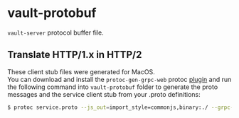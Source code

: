 # vault-protobuf
`vault-server` protocol buffer file.

## Translate HTTP/1.x in HTTP/2
These client stub files were generated for MacOS.  </br>
You can download and install the `protoc-gen-grpc-web` protoc [plugin](https://github.com/grpc/grpc-web#code-generator-plugin) and run the following command into `vault-protobuf` folder to generate the proto messages and the service client stub from your .proto definitions:

```sh
$ protoc service.proto --js_out=import_style=commonjs,binary:./ --grpc-web_out=import_style=commonjs,mode=grpcwebtext:./
```